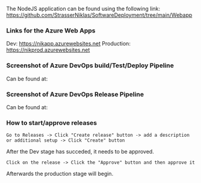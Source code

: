 The NodeJS application can be found using the following link: https://github.com/StrasserNiklas/SoftwareDeployment/tree/main/Webapp

### Links for the Azure Web Apps

Dev: https://nikapp.azurewebsites.net
Production: https://nikprod.azurewebsites.net

### Screenshot of Azure DevOps build/Test/Deploy Pipeline

Can be found at:

### Screenshot of Azure DevOps Release Pipeline

Can be found at:

### How to start/approve releases

    Go to Releases -> Click "Create release" button -> add a description or additional setup -> Click "Create" button 

After the Dev stage has succeded, it needs to be approved.

    Click on the release -> Click the "Approve" button and then approve it

Afterwards the production stage will begin.